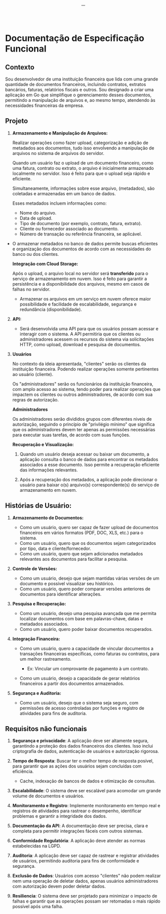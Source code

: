 <div align="center">
<a href="#contexto" target="_blank">
    <img align="center" src="https://img.shields.io/badge/-Contexto-05122A?style=flat&logo=" alt=""/>
  </a>
  </a>  
     <a href="#projeto">
     <img align="center" src="https://img.shields.io/badge/-Projeto-05122A?style=flat&logo=Tecnologias" alt=""/>
     </a>
  <a href="#histórias-de-usuário">
     <img align="center" src="https://img.shields.io/badge/-Histórias-05122A?style=flat&logo=Tecnologias" alt=""/>  
      </a>  
       <a href="#requisitos-não-funcionais">
     <img align="center" src="https://img.shields.io/badge/-RNF-05122A?style=flat&logo=Tecnologias" alt=""/>  
      </a>       
</div>

<br><br>

# Documentação de Especificação Funcional

## Contexto

Sou desenvolvedor de uma instituição financeira que lida com uma grande quantidade de documentos financeiros, incluindo contratos, extratos bancários, faturas, relatórios fiscais e outros. Sou designado a criar uma aplicação em Go que simplifique o gerenciamento desses documentos, permitindo a manipulação de arquivos e, ao mesmo tempo, atendendo às necessidades financeiras da empresa.

## Projeto

1. **Armazenamento e Manipulação de Arquivos:**

   Realizar operações como fazer upload, categorização e adição de metadados aos documentos, tudo isso envolvendo a manipulação de arquivos no sistema de arquivos do servidor.

   Quando um usuário faz o upload de um documento financeiro, como uma fatura, contrato ou extrato, o arquivo é inicialmente armazenado localmente no servidor. Isso é feito para que o upload seja rápido e eficiente.

   Simultaneamente, informações sobre esse arquivo, (metadados), são coletadas e armazenadas em um banco de dados. 
   
   Esses metadados incluem informações como:   
   - Nome do arquivo.
   - Data de upload.
   - Tipo de documento (por exemplo, contrato, fatura, extrato).
   - Cliente ou fornecedor associado ao documento.
   - Número de transação ou referência financeira, se aplicável.

- O armazenar metadados no banco de dados permite buscas eficientes e organização dos documentos de acordo com as necessidades do banco ou dos clientes.

    **Integração com Cloud Storage:**

    Após o upload, o arquivo local no servidor será **transferido** para o serviço de armazenamento em nuvem. Isso é feito para garantir a persistência e a disponibilidade dos arquivos, mesmo em casos de falhas no servidor.

    - Armazenar os arquivos em um serviço em nuvem oferece maior possibilidade e facilidade de escalabilidade, segurança e redundância (disponibilidade).

2. **API:**
   - Será desenvolvida uma API para que os usuários possam acessar e interagir com o sistema. A API permitiria que os clientes ou administradores acessem os recursos do sistema via solicitações HTTP, como upload, download e pesquisa de documentos.

3. **Usuários**

   No contexto da ideia apresentada, "clientes" serão os clientes da instituição financeira. Podendo realizar operações somente pertinentes ao usuário (cliente). 
   
   Os "administradores" serão os funcionários da instituição financeira, com amplo acesso ao sistema, tendo poder para realizar operações que impactem os clientes ou outros administradores, de acordo com sua regras de autorização.

   **Administradores**

   Os administradores serão divididos grupos com diferentes niveis de autorização, seguindo o princípio de "privilégio mínimo" que significa que os administradores devem ter apenas as permissões necessárias para executar suas tarefas, de acordo com suas funções.
   
    **Recuperação e Visualização:**

    1. Quando um usuário deseja acessar ou baixar um documento, a aplicação consulta o banco de dados para encontrar os metadados associados a esse documento. Isso permite a recuperação eficiente das informações relevantes.

    2. Após a recuperação dos metadados, a aplicação pode direcionar o usuário para baixar o(s) arquivo(s) correspondente(s) do serviço de armazenamento em nuvem.
    

## Histórias de Usuário:

1. **Armazenamento de Documentos:**
   - Como um usuário, quero ser capaz de fazer upload de documentos financeiros em vários formatos (PDF, DOC, XLS, etc.) para o sistema.
   - Como um usuário, quero que os documentos sejam categorizados por tipo, data e cliente/fornecedor.
   - Como um usuário, quero que sejam adicionados metadados relevantes aos documentos para facilitar a pesquisa.

2. **Controle de Versões:**
   - Como um usuário, desejo que sejam mantidas várias versões de um documento e possível visualizar seu histórico.
   - Como um usuário, quero poder comparar versões anteriores de documentos para identificar alterações.

3. **Pesquisa e Recuperação:**
   - Como um usuário, desejo uma pesquisa avançada que me permita localizar documentos com base em palavras-chave, datas e metadados associados.
   - Como um usuário, quero poder baixar documentos recuperados.

4. **Integração Financeira:**
   - Como um usuário, quero a capacidade de vincular documentos a transações financeiras específicas, como faturas ou contratos, para um melhor rastreamento.
      
      - Ex: Vincular um comprovante de pagamento à um contrato.       

   - Como um usuário, desejo a capacidade de gerar relatórios financeiros a partir dos documentos armazenados.

5. **Segurança e Auditoria:**
   - Como um usuário, desejo que o sistema seja seguro, com permissões de acesso controladas por funções e registro de atividades para fins de auditoria.


## Requisitos não funcionais

1. **Segurança e privacidade**: A aplicação deve ser altamente segura, garantindo a proteção dos dados financeiros dos clientes. Isso inclui criptografia de dados, autenticação de usuários e autorização rigorosa.

2. **Tempo de Resposta**: Buscar ter o melhor tempo de resposta posível, para garantir que as ações dos usuários sejam concluídas com eficiência.
   - Cache, indexação de bancos de dados e otimização de consultas.

3. **Escalabilidade**: O sistema deve ser escalável para acomodar um grande volume de documentos e usuários.

4. **Monitoramento e Registro**: Implemente monitoramento em tempo real e registros de atividades para rastrear o desempenho, identificar problemas e garantir a integridade dos dados.

5. **Documentação da API**: A documentação deve ser precisa, clara e completa para permitir integrações fáceis com outros sistemas.

6. **Conformidade Regulatória**: A aplicação deve atender as normas estabelecidas na LGPD.

7. **Auditoria**: A aplicação deve ser capaz de rastrear e registrar atividades de usuários, permitindo auditoria para fins de conformidade e segurança.

8. **Exclusão de Dados**: Usuários com acesso "clientes" não podem realizar nem uma operação de deletar dados, apenas usuários administradores com autorização devem poder deletar dados.

9. **Resiliencia**: O sistema deve ser projetado para minimizar o impacto de falhas e garantir que as operações possam ser retomadas o mais rápido possível após uma falha.
